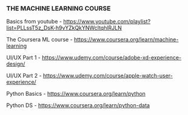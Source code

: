### THE MACHINE LEARNING COURSE ###



Basics from youtube  - https://www.youtube.com/playlist?list=PLLssT5z_DsK-h9vYZkQkYNWcItqhlRJLN 

The Coursera ML course - https://www.coursera.org/learn/machine-learning

UI/UX Part 1 - https://www.udemy.com/course/adobe-xd-experience-design/

UI/UX Part 2 - https://www.udemy.com/course/apple-watch-user-experience/

Python Basics - https://www.coursera.org/learn/python

Python DS - https://www.coursera.org/learn/python-data



